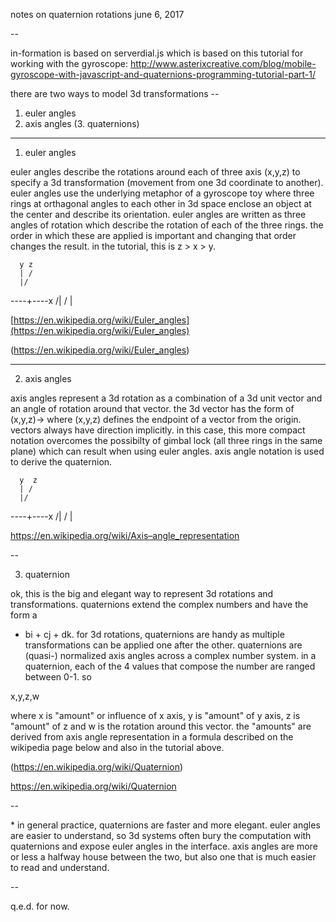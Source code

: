 notes on quaternion rotations
june 6, 2017

--

in-formation is based on serverdial.js which is based on this tutorial for 
working with the gyroscope: 
http://www.asterixcreative.com/blog/mobile-gyroscope-with-javascript-and-quaternions-programming-tutorial-part-1/

there are two ways to model 3d transformations --

1. euler angles
2. axis angles 
(3. quaternions)

---

1. euler angles 

euler angles describe the rotations around each of three axis (x,y,z) to 
specify a 3d transformation (movement from one 3d coordinate to another). 
euler angles use the underlying metaphor of a gyroscope toy where three 
rings at orthagonal angles to each other in 3d space enclose an object at 
the center and describe its orientation. euler angles are written as three 
angles of rotation which describe the rotation of each of the three rings. 
the order in which these are applied is important and changing that order 
changes the result. in the tutorial, this is z > x > y.

      y z
      | / 
      |/
  ----+----x
     /|
    / |

[https://en.wikipedia.org/wiki/Euler_angles](https://en.wikipedia.org/wiki/Euler_angles)

(https://en.wikipedia.org/wiki/Euler_angles)

---

2. axis angles

axis angles represent a 3d rotation as a combination of a 3d unit vector and 
an angle of rotation around that vector. the 3d vector has the form of 
(x,y,z)-> where (x,y,z) defines the endpoint of a vector from the origin. 
vectors always have direction implicitly. in this case, this more compact 
notation overcomes the possibilty of gimbal lock (all three rings in the 
same plane) which can result when using euler angles. axis angle notation is 
used to derive the quaternion.

      y  z
      | / 
      |/
  ----+----x
     /|
    / |

https://en.wikipedia.org/wiki/Axis–angle_representation

--

3. quaternion

ok, this is the big and elegant way to represent 3d rotations and 
transformations. quaternions extend the complex numbers and have the form a 
+ bi + cj + dk. for 3d rotations, quaternions are handy as multiple 
transformations can be applied one after the other. quaternions are (quasi-) 
normalized axis angles across a complex number system. in a quaternion, each 
of the 4 values that compose the number are ranged between 0-1. so

x,y,z,w

where x is "amount" or influence of x axis, y is "amount" of y axis, z is 
"amount" of z and w is the rotation around this vector.  the "amounts" are 
derived from axis angle representation in a formula described on the 
wikipedia page below and also in the tutorial above.

(https://en.wikipedia.org/wiki/Quaternion)

https://en.wikipedia.org/wiki/Quaternion

--

\* in general practice, quaternions are faster and more elegant. euler angles 
are easier to understand, so 3d systems often bury the computation with 
quaternions and expose euler angles in the interface. axis angles are more 
or less a halfway house between the two, but also one that is much easier to 
read and understand.

--

q.e.d. for now.

